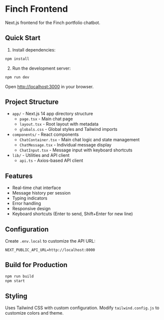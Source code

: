 # Finch Frontend

Next.js frontend for the Finch portfolio chatbot.

## Quick Start

1. Install dependencies:
```bash
npm install
```

2. Run the development server:
```bash
npm run dev
```

Open [http://localhost:3000](http://localhost:3000) in your browser.

## Project Structure

- `app/` - Next.js 14 app directory structure
  - `page.tsx` - Main chat page
  - `layout.tsx` - Root layout with metadata
  - `globals.css` - Global styles and Tailwind imports
- `components/` - React components
  - `ChatContainer.tsx` - Main chat logic and state management
  - `ChatMessage.tsx` - Individual message display
  - `ChatInput.tsx` - Message input with keyboard shortcuts
- `lib/` - Utilities and API client
  - `api.ts` - Axios-based API client

## Features

- Real-time chat interface
- Message history per session
- Typing indicators
- Error handling
- Responsive design
- Keyboard shortcuts (Enter to send, Shift+Enter for new line)

## Configuration

Create `.env.local` to customize the API URL:
```
NEXT_PUBLIC_API_URL=http://localhost:8000
```

## Build for Production

```bash
npm run build
npm start
```

## Styling

Uses Tailwind CSS with custom configuration. Modify `tailwind.config.js` to customize colors and theme.

